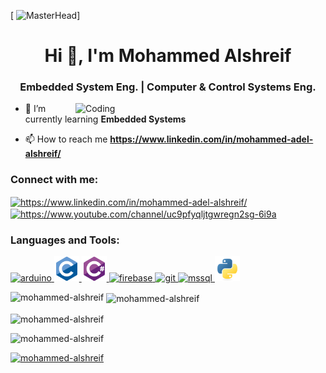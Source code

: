 [           ![MasterHead](https://assets.skyfilabs.com/images/blog/list-of-embedded-system-engineering-projects.webp)]

<h1 align="center">Hi 👋, I'm Mohammed Alshreif</h1>
<h3 align="center">Embedded System Eng. | Computer & Control Systems Eng.</h3>
<img align="right" alt="Coding" width="400" src="https://www.einfochips.com/blog/wp-content/uploads/2018/10/iot_1.gif">

- 🌱 I’m currently learning **Embedded Systems**

- 📫 How to reach me **https://www.linkedin.com/in/mohammed-adel-alshreif/**

<h3 align="left">Connect with me:</h3>
<p align="left">
<a href="https://linkedin.com/in/https://www.linkedin.com/in/mohammed-adel-alshreif/" target="blank"><img align="center" src="https://raw.githubusercontent.com/rahuldkjain/github-profile-readme-generator/master/src/images/icons/Social/linked-in-alt.svg" alt="https://www.linkedin.com/in/mohammed-adel-alshreif/" height="30" width="40" /></a>
<a href="https://www.youtube.com/c/https://www.youtube.com/channel/uc9pfyqljtgwregn2sg-6i9a" target="blank"><img align="center" src="https://raw.githubusercontent.com/rahuldkjain/github-profile-readme-generator/master/src/images/icons/Social/youtube.svg" alt="https://www.youtube.com/channel/uc9pfyqljtgwregn2sg-6i9a" height="30" width="40" /></a>
</p>

<h3 align="left">Languages and Tools:</h3>
<p align="left"> <a href="https://www.arduino.cc/" target="_blank" rel="noreferrer"> <img src="https://cdn.worldvectorlogo.com/logos/arduino-1.svg" alt="arduino" width="40" height="40"/> </a> <a href="https://www.cprogramming.com/" target="_blank" rel="noreferrer"> <img src="https://raw.githubusercontent.com/devicons/devicon/master/icons/c/c-original.svg" alt="c" width="40" height="40"/> </a> <a href="https://www.w3schools.com/cs/" target="_blank" rel="noreferrer"> <img src="https://raw.githubusercontent.com/devicons/devicon/master/icons/csharp/csharp-original.svg" alt="csharp" width="40" height="40"/> </a> <a href="https://firebase.google.com/" target="_blank" rel="noreferrer"> <img src="https://www.vectorlogo.zone/logos/firebase/firebase-icon.svg" alt="firebase" width="40" height="40"/> </a> <a href="https://git-scm.com/" target="_blank" rel="noreferrer"> <img src="https://www.vectorlogo.zone/logos/git-scm/git-scm-icon.svg" alt="git" width="40" height="40"/> </a> <a href="https://www.microsoft.com/en-us/sql-server" target="_blank" rel="noreferrer"> <img src="https://www.svgrepo.com/show/303229/microsoft-sql-server-logo.svg" alt="mssql" width="40" height="40"/> </a> <a href="https://www.python.org" target="_blank" rel="noreferrer"> <img src="https://raw.githubusercontent.com/devicons/devicon/master/icons/python/python-original.svg" alt="python" width="40" height="40"/> </a> </p>

<p><img align="left" src="https://github-readme-stats.vercel.app/api/top-langs?username=mohammed-alshreif&show_icons=true&locale=en&layout=compact" alt="mohammed-alshreif" /></p>

<p>&nbsp;<img align="center" src="https://github-readme-stats.vercel.app/api?username=mohammed-alshreif&show_icons=true&locale=en" alt="mohammed-alshreif" /></p>

<p><img align="center" src="https://github-readme-streak-stats.herokuapp.com/?user=mohammed-alshreif&" alt="mohammed-alshreif" /></p>

<p align="left"> <img src="https://komarev.com/ghpvc/?username=mohammed-alshreif&label=Profile%20views&color=0e75b6&style=flat" alt="mohammed-alshreif" /> </p>

<p align="left"> <a href="https://github.com/ryo-ma/github-profile-trophy"><img src="https://github-profile-trophy.vercel.app/?username=mohammed-alshreif" alt="mohammed-alshreif" /></a> </p>
